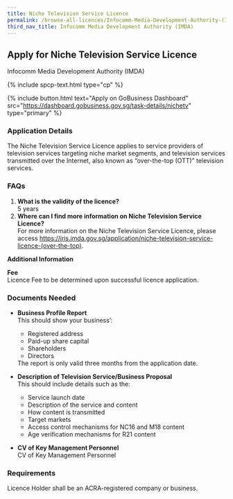 ```yaml
---
title: Niche Television Service Licence
permalink: /browse-all-licences/Infocomm-Media-Development-Authority-(IMDA)/Niche-Television-Service-Licence
third_nav_title: Infocomm Media Development Authority (IMDA)
---
```


## Apply for Niche Television Service Licence

Infocomm Media Development Authority (IMDA)

{% include spcp-text.html type="cp" %}

{% include button.html text="Apply on GoBusiness Dashboard" src="https://dashboard.gobusiness.gov.sg/task-details/nichetv" type="primary" %}

<H3>Application Details</H3>

<p>The Niche Television Service Licence applies to service providers of television services targeting niche market segments, and television services transmitted over the Internet, also known as “over-the-top (OTT)” television services.</p>

<h3>FAQs</h3>
<ol>
    <li>
        <strong>What is the validity of the licence?</strong>
        <br>5 years
    </li>
    <li>
        <strong>Where can I find more information on Niche Television Service Licence?</strong>
        <br>For more information on the Niche Television Service Licence, please access <a href="https://iris.imda.gov.sg/application/niche-television-service-licence-(over-the-top)" target="_blank" rel="noopener">https://iris.imda.gov.sg/application/niche-television-service-licence-(over-the-top)</a>.
    </li>
</ol>

<strong>Additional Information</strong>

<p>
    <strong>Fee</strong>
    <br>Licence Fee to be determined upon successful licence application.
</p>

<H3>Documents Needed</H3>

<ul>
    <li>
        <p><strong>Business Profile Report</strong>
        <br>This should show your business’:
        <ul>
            <li>Registered address</li>
            <li>Paid-up share capital</li>
            <li>Shareholders</li>
            <li>Directors</li>
        </ul>
        The report is only valid three months from the application date.</p>
    </li>
    <li>
        <p><strong>Description of Television Service/Business Proposal</strong>
        <br>This should include details such as the:
        <ul>
            <li>Service launch date</li>
            <li>Description of the service and content</li>
            <li>How content is transmitted</li>
            <li>Target markets</li>
            <li>Access control mechanisms for NC16 and M18 content</li>
            <li>Age verification mechanisms for R21 content</li>
        </ul>
        </p>
    </li>
    <li>
        <strong>CV of Key Management Personnel</strong>
        <br>CV of Key Management Personnel
    </li>
</ul>

<H3>Requirements</H3>

Licence Holder shall be an ACRA-registered company or business.
